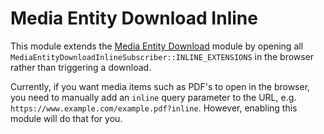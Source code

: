 # Media Entity Download Inline

This module extends the [Media Entity Download](https://www.drupal.org/project/media_entity_download) module by opening all `MediaEntityDownloadInlineSubscriber::INLINE_EXTENSIONS` in the browser rather than triggering a download.

Currently, if you want media items such as PDF's to open in the browser, you need to manually add an `inline` query parameter to the URL, e.g. `https://www.example.com/example.pdf?inline`. However, enabling this module will do that for you.